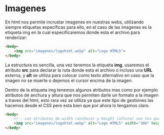 # Imagenes

En html nos permite incrustar imagenes en nuestras webs, utilizando siempre etiquetas expecificas para ello, en el caso de las imagenes es la etiqueta img en la cual especificaremos donde esta el archivo para renderizar:
```html
<body>
    <img src="imagenes/logohtml.webp" alt="Logo HTML5">
</body>
```
La estructura es sencilla, una vez tenemos la etiqueta **img**, usaremos el atributo **src** para declarar la ruta donde esta el archivo o incluso una **URL** externa, y **alt** se utiliza para colocar como texto alternativo en caso que la imagen no se muerte o dejemos el cursor encima de la imagen. 

Dentro de la etiqueta img tenemos algunos atributos mas como por ejemplo atributos de anchura y altura que nos permiten darle un formato a la imagen a traves del html, esto rara vez se utiliza ya que este tipo de gestiones las hacemos desde el CSS pero esta bien que por ahora lo tengamos claro. 

```html
<body>
    <!-- Los atributos de width (anchura) y height (altura) son los que usaremos y siempre en pixeles -->
    <img src="imagenes/logohtml.webp" alt="Logo HTML5" width="300" height="300">
</body>
```